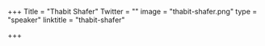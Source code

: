 +++
Title = "Thabit Shafer"
Twitter = ""
image = "thabit-shafer.png"
type = "speaker"
linktitle = "thabit-shafer"

+++


